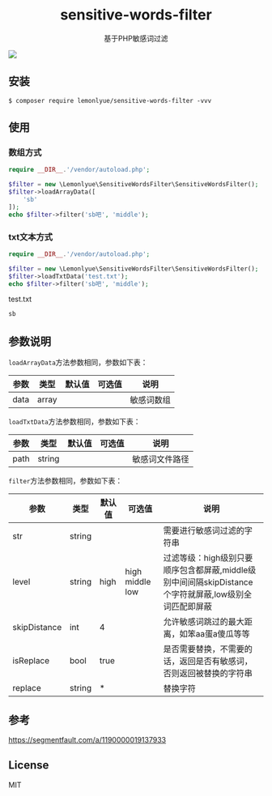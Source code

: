 <h1 align="center"> sensitive-words-filter </h1>

<p align="center"> 基于PHP敏感词过滤</p>

![](https://img.shields.io/travis/com/lemonlyue/sensitive-words-filter)

## 安装

```shell
$ composer require lemonlyue/sensitive-words-filter -vvv
```

## 使用

### 数组方式

```php
require __DIR__.'/vendor/autoload.php';

$filter = new \Lemonlyue\SensitiveWordsFilter\SensitiveWordsFilter();
$filter->loadArrayData([
    'sb'
]);
echo $filter->filter('sb吧', 'middle');
```

### txt文本方式

```php
require __DIR__.'/vendor/autoload.php';

$filter = new \Lemonlyue\SensitiveWordsFilter\SensitiveWordsFilter();
$filter->loadTxtData('test.txt');
echo $filter->filter('sb吧', 'middle');
```

test.txt
```txt
sb
```

## 参数说明

`loadArrayData`方法参数相同，参数如下表：

|  参数 | 类型 | 默认值 | 可选值 | 说明 |
| ----  | ---- | --- | --- | --- |
|  data  | array | | | 敏感词数组 |

`loadTxtData`方法参数相同，参数如下表：

|  参数 | 类型 | 默认值 | 可选值 | 说明 |
| ----  | ---- | --- | --- | --- |
|  path  | string | | | 敏感词文件路径 |

`filter`方法参数相同，参数如下表：

|  参数 | 类型 | 默认值 | 可选值 | 说明 |
| ----  | ---- | --- | --- | --- |
|  str  | string | | |需要进行敏感词过滤的字符串 |
| level | string | high | high middle low |过滤等级：high级别只要顺序包含都屏蔽,middle级别中间间隔skipDistance个字符就屏蔽,low级别全词匹配即屏蔽 |
| skipDistance | int | 4 | | 允许敏感词跳过的最大距离，如笨aa蛋a傻瓜等等 |
| isReplace | bool | true | | 是否需要替换，不需要的话，返回是否有敏感词，否则返回被替换的字符串 |
| replace | string | * | | 替换字符 |

## 参考
https://segmentfault.com/a/1190000019137933

## License

MIT